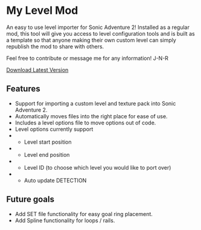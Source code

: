 # My Level Mod
An easy to use level importer for Sonic Adventure 2! Installed as a regular mod, this tool
will give you access to level configuration tools and is built as a template so that anyone
making their own custom level can simply republish the mod to share with others.

Feel free to contribute or message me for any information! J-N-R

[Download Latest Version](https://github.com/X-Hax/SA2BModdingGuide/releases)

## Features
- Support for importing a custom level and texture pack into Sonic Adventure 2.
- Automatically moves files into the right place for ease of use.
- Includes a level options file to move options out of code.
- Level options currently support
- * Level start position
- * Level end position
- * Level ID (to choose which level you would like to port over)
- * Auto update DETECTION

## Future goals
- Add SET file functionality for easy goal ring placement.
- Add Spline functionality for loops / rails.
